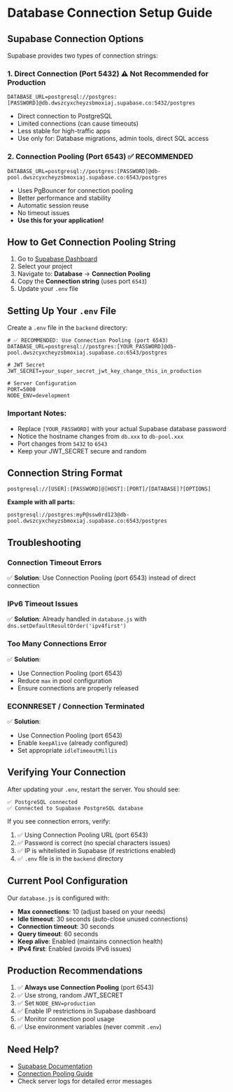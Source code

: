 # Database Connection Setup Guide

## Supabase Connection Options

Supabase provides two types of connection strings:

### 1. **Direct Connection (Port 5432)** ⚠️ Not Recommended for Production
```
DATABASE_URL=postgresql://postgres:[PASSWORD]@db.dwszcyxcheyzsbmoxiaj.supabase.co:5432/postgres
```
- Direct connection to PostgreSQL
- Limited connections (can cause timeouts)
- Less stable for high-traffic apps
- Use only for: Database migrations, admin tools, direct SQL access

### 2. **Connection Pooling (Port 6543)** ✅ **RECOMMENDED**
```
DATABASE_URL=postgresql://postgres:[PASSWORD]@db-pool.dwszcyxcheyzsbmoxiaj.supabase.co:6543/postgres
```
- Uses PgBouncer for connection pooling
- Better performance and stability
- Automatic session reuse
- No timeout issues
- **Use this for your application!**

## How to Get Connection Pooling String

1. Go to [Supabase Dashboard](https://supabase.com/dashboard)
2. Select your project
3. Navigate to: **Database** → **Connection Pooling**
4. Copy the **Connection string** (uses port `6543`)
5. Update your `.env` file

## Setting Up Your `.env` File

Create a `.env` file in the `backend` directory:

```env
# ✅ RECOMMENDED: Use Connection Pooling (port 6543)
DATABASE_URL=postgresql://postgres:[YOUR_PASSWORD]@db-pool.dwszcyxcheyzsbmoxiaj.supabase.co:6543/postgres

# JWT Secret
JWT_SECRET=your_super_secret_jwt_key_change_this_in_production

# Server Configuration
PORT=5000
NODE_ENV=development
```

### Important Notes:

- Replace `[YOUR_PASSWORD]` with your actual Supabase database password
- Notice the hostname changes from `db.xxx` to `db-pool.xxx`
- Port changes from `5432` to `6543`
- Keep your JWT_SECRET secure and random

## Connection String Format

```
postgresql://[USER]:[PASSWORD]@[HOST]:[PORT]/[DATABASE]?[OPTIONS]
```

**Example with all parts:**
```
postgresql://postgres:myP@ssw0rd123@db-pool.dwszcyxcheyzsbmoxiaj.supabase.co:6543/postgres
```

## Troubleshooting

### Connection Timeout Errors
✅ **Solution**: Use Connection Pooling (port 6543) instead of direct connection

### IPv6 Timeout Issues
✅ **Solution**: Already handled in `database.js` with `dns.setDefaultResultOrder('ipv4first')`

### Too Many Connections Error
✅ **Solution**: 
- Use Connection Pooling (port 6543)
- Reduce `max` in pool configuration
- Ensure connections are properly released

### ECONNRESET / Connection Terminated
✅ **Solution**:
- Use Connection Pooling (port 6543)
- Enable `keepAlive` (already configured)
- Set appropriate `idleTimeoutMillis`

## Verifying Your Connection

After updating your `.env`, restart the server. You should see:

```
✅ PostgreSQL connected
✅ Connected to Supabase PostgreSQL database
```

If you see connection errors, verify:
1. ✅ Using Connection Pooling URL (port 6543)
2. ✅ Password is correct (no special characters issues)
3. ✅ IP is whitelisted in Supabase (if restrictions enabled)
4. ✅ `.env` file is in the `backend` directory

## Current Pool Configuration

Our `database.js` is configured with:
- **Max connections**: 10 (adjust based on your needs)
- **Idle timeout**: 30 seconds (auto-close unused connections)
- **Connection timeout**: 30 seconds
- **Query timeout**: 60 seconds
- **Keep alive**: Enabled (maintains connection health)
- **IPv4 first**: Enabled (avoids IPv6 issues)

## Production Recommendations

1. ✅ **Always use Connection Pooling** (port 6543)
2. ✅ Use strong, random JWT_SECRET
3. ✅ Set `NODE_ENV=production`
4. ✅ Enable IP restrictions in Supabase dashboard
5. ✅ Monitor connection pool usage
6. ✅ Use environment variables (never commit `.env`)

## Need Help?

- [Supabase Documentation](https://supabase.com/docs/guides/database/connecting-to-postgres)
- [Connection Pooling Guide](https://supabase.com/docs/guides/database/connecting-to-postgres#connection-pooler)
- Check server logs for detailed error messages


